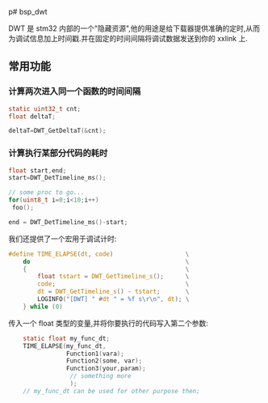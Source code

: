 p# bsp_dwt

DWT 是 stm32 内部的一个"隐藏资源",他的用途是给下载器提供准确的定时,从而为调试信息加上时间戳.并在固定的时间间隔将调试数据发送到你的 xxlink 上.

## 常用功能

### 计算两次进入同一个函数的时间间隔

```c
static uint32_t cnt;
float deltaT;

deltaT=DWT_GetDeltaT(&cnt);
```

### 计算执行某部分代码的耗时

```c
float start,end;
start=DWT_DetTimeline_ms();

// some proc to go...
for(uint8_t i=0;i<10;i++)
 foo();

end = DWT_DetTimeline_ms()-start;
```

我们还提供了一个宏用于调试计时:

```c
#define TIME_ELAPSE(dt, code)                    \
    do                                           \
    {                                            \
        float tstart = DWT_GetTimeline_s();      \
        code;                                    \
        dt = DWT_GetTimeline_s() - tstart;       \
        LOGINFO("[DWT] " #dt " = %f s\r\n", dt); \
    } while (0)

```

传入一个 float 类型的变量,并将你要执行的代码写入第二个参数:

```c
    static float my_func_dt;
    TIME_ELAPSE(my_func_dt,
                Function1(vara);
                Function2(some, var);
                Function3(your,param);
                 // something more
                 );
    // my_func_dt can be used for other purpose then;
```
